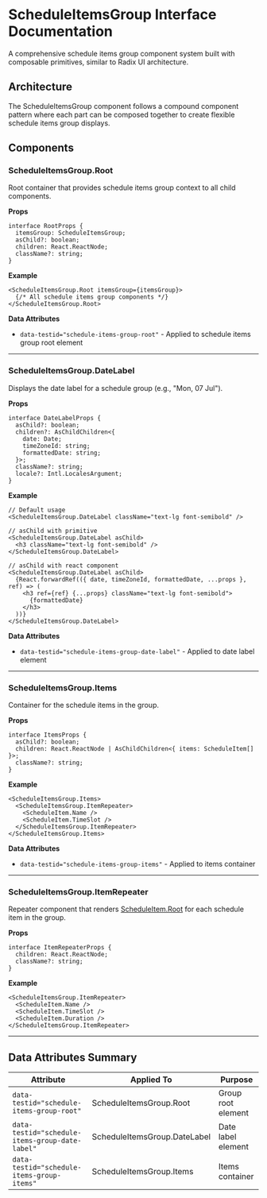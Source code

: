 # ScheduleItemsGroup Interface Documentation

A comprehensive schedule items group component system built with composable primitives, similar to Radix UI architecture.

## Architecture

The ScheduleItemsGroup component follows a compound component pattern where each part can be composed together to create flexible schedule items group displays.

## Components

### ScheduleItemsGroup.Root

Root container that provides schedule items group context to all child components.

**Props**

```tsx
interface RootProps {
  itemsGroup: ScheduleItemsGroup;
  asChild?: boolean;
  children: React.ReactNode;
  className?: string;
}
```

**Example**

```tsx
<ScheduleItemsGroup.Root itemsGroup={itemsGroup}>
  {/* All schedule items group components */}
</ScheduleItemsGroup.Root>
```

**Data Attributes**

- `data-testid="schedule-items-group-root"` - Applied to schedule items group root element

---

### ScheduleItemsGroup.DateLabel

Displays the date label for a schedule group (e.g., "Mon, 07 Jul").

**Props**

```tsx
interface DateLabelProps {
  asChild?: boolean;
  children?: AsChildChildren<{
    date: Date;
    timeZoneId: string;
    formattedDate: string;
  }>;
  className?: string;
  locale?: Intl.LocalesArgument;
}
```

**Example**

```tsx
// Default usage
<ScheduleItemsGroup.DateLabel className="text-lg font-semibold" />

// asChild with primitive
<ScheduleItemsGroup.DateLabel asChild>
  <h3 className="text-lg font-semibold" />
</ScheduleItemsGroup.DateLabel>

// asChild with react component
<ScheduleItemsGroup.DateLabel asChild>
  {React.forwardRef(({ date, timeZoneId, formattedDate, ...props }, ref) => (
    <h3 ref={ref} {...props} className="text-lg font-semibold">
      {formattedDate}
    </h3>
  ))}
</ScheduleItemsGroup.DateLabel>
```

**Data Attributes**

- `data-testid="schedule-items-group-date-label"` - Applied to date label element

---

### ScheduleItemsGroup.Items

Container for the schedule items in the group.

**Props**

```tsx
interface ItemsProps {
  asChild?: boolean;
  children: React.ReactNode | AsChildChildren<{ items: ScheduleItem[] }>;
  className?: string;
}
```

**Example**

```tsx
<ScheduleItemsGroup.Items>
  <ScheduleItemsGroup.ItemRepeater>
    <ScheduleItem.Name />
    <ScheduleItem.TimeSlot />
  </ScheduleItemsGroup.ItemRepeater>
</ScheduleItemsGroup.Items>
```

**Data Attributes**

- `data-testid="schedule-items-group-items"` - Applied to items container

---

### ScheduleItemsGroup.ItemRepeater

Repeater component that renders [ScheduleItem.Root](./EVENT_SCHEDULE_ITEM_INTERFACE.md#scheduleitemroot) for each schedule item in the group.

**Props**

```tsx
interface ItemRepeaterProps {
  children: React.ReactNode;
  className?: string;
}
```

**Example**

```tsx
<ScheduleItemsGroup.ItemRepeater>
  <ScheduleItem.Name />
  <ScheduleItem.TimeSlot />
  <ScheduleItem.Duration />
</ScheduleItemsGroup.ItemRepeater>
```

---

## Data Attributes Summary

| Attribute                                       | Applied To                   | Purpose            |
| ----------------------------------------------- | ---------------------------- | ------------------ |
| `data-testid="schedule-items-group-root"`       | ScheduleItemsGroup.Root      | Group root element |
| `data-testid="schedule-items-group-date-label"` | ScheduleItemsGroup.DateLabel | Date label element |
| `data-testid="schedule-items-group-items"`      | ScheduleItemsGroup.Items     | Items container    |
